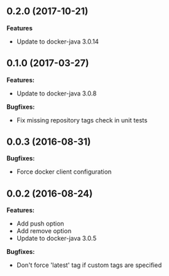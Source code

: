 ## 0.2.0 (2017-10-21)

**Features**

* Update to docker-java 3.0.14

## 0.1.0 (2017-03-27)

**Features:**

* Update to docker-java 3.0.8

**Bugfixes:**

* Fix missing repository tags check in unit tests

## 0.0.3 (2016-08-31)

**Bugfixes:**

* Force docker client configuration

## 0.0.2 (2016-08-24)

**Features:**

* Add push option
* Add remove option
* Update to docker-java 3.0.5
  
**Bugfixes:**

* Don't force 'latest' tag if custom tags are specified
